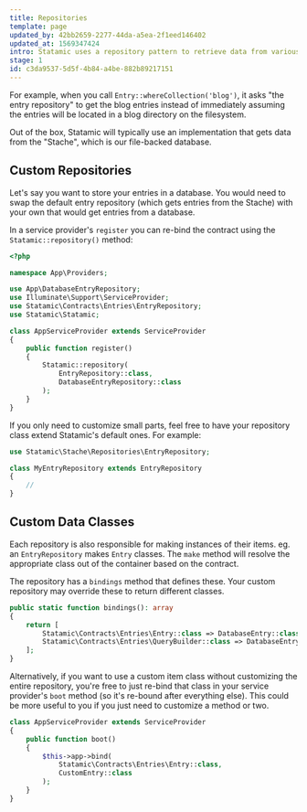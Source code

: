 ```yaml
---
title: Repositories
template: page
updated_by: 42bb2659-2277-44da-a5ea-2f1eed146402
updated_at: 1569347424
intro: Statamic uses a repository pattern to retrieve data from various places.
stage: 1
id: c3da9537-5d5f-4b84-a4be-882b89217151
---
```


For example, when you call `Entry::whereCollection('blog')`, it asks "the entry repository" to get the blog entries
instead of immediately assuming the entries will be located in a blog directory on the filesystem.

Out of the box, Statamic will typically use an implementation that gets data from the "Stache", which is our file-backed database.

## Custom Repositories

Let's say you want to store your entries in a database. You would need to swap the default entry repository (which gets entries from the Stache)
with your own that would get entries from a database.

In a service provider's `register` you can re-bind the contract using the `Statamic::repository()` method:

``` php
<?php

namespace App\Providers;

use App\DatabaseEntryRepository;
use Illuminate\Support\ServiceProvider;
use Statamic\Contracts\Entries\EntryRepository;
use Statamic\Statamic;

class AppServiceProvider extends ServiceProvider
{
    public function register()
    {
        Statamic::repository(
            EntryRepository::class,
            DatabaseEntryRepository::class
        );
    }
}
```

If you only need to customize small parts, feel free to have your repository class extend Statamic's default ones. For example:

``` php
use Statamic\Stache\Repositories\EntryRepository;

class MyEntryRepository extends EntryRepository
{
    //
}
```

## Custom Data Classes

Each repository is also responsible for making instances of their items. eg. an `EntryRepository` makes `Entry` classes. The `make` method will resolve the appropriate class out of the container based on the contract.

The repository has a `bindings` method that defines these. Your custom repository may override these to return different classes.

``` php
public static function bindings(): array
{
    return [
        Statamic\Contracts\Entries\Entry::class => DatabaseEntry::class,
        Statamic\Contracts\Entries\QueryBuilder::class => DatabaseEntryQueryBuilder::class,
    ];
}
```

Alternatively, if you want to use a custom item class without customizing the entire repository, you're free to just re-bind that class in your service provider's `boot` method (so it's re-bound after everything else). This could be more useful to you if you just need to customize a method or two.

``` php
class AppServiceProvider extends ServiceProvider
{
    public function boot()
    {
        $this->app->bind(
            Statamic\Contracts\Entries\Entry::class,
            CustomEntry::class
        );
    }
}
```
